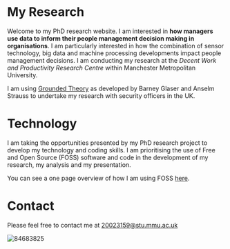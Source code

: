 # My Research

Welcome to my PhD research website. I am interested in **how managers use data to inform their people management decision making in organisations**. I am particularly interested in how the combination of sensor technology, big data and machine processing developments impact people management decisions. I am conducting my research at the *Decent Work and Productivity Research Centre* within Manchester Metropolitan University.

I am using [Grounded Theory](http://www.groundedtheory.com/) as developed by Barney Glaser and Anselm Strauss to undertake my research with security officers in the UK. 

# Technology

I am taking the opportunities presented by my PhD research project to develop my technology and coding skills. I am prioritising the use of Free and Open Source (FOSS) software and code in the development of my research, my analysis and my presentation.

You can see a one page overview of how I am using FOSS [here](my_academic_workflow.pdf).

# Contact

Please feel free to contact me at [20023159@stu.mmu.ac.uk](mailto:20023159@stu.mmu.ac.uk)

![84683825](https://user-images.githubusercontent.com/84683825/177741708-ec9e6daa-d862-4aca-8be0-5b80a32c0c8a.png)
